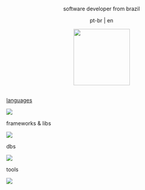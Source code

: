 <p align="center">software developer from brazil</p>
<p align="center">pt-br | en</p>
<div align="center">
  <a href="https://github.com/jonssond">
  <img height="149em" src="https://github-readme-stats.vercel.app/api/top-langs/?username=jonssond&layout=compact&langs_count=7&theme=tokyonight"/>
</div>
<br>
<div>
<p>
  <p>languages</p>
  <a href="https://skillicons.dev">
    <img src="https://skillicons.dev/icons?i=ts,js,python,java&theme=dark" />
  </a>
  <br/>
  <p>frameworks & libs</p>
  <a href="https://skillicons.dev">
  <img src="https://skillicons.dev/icons?i=react,express,node,spring&theme=dark" />
  </a>
  <br/>
  <p>dbs</p>
  <a href="https://skillicons.dev">
  <img src="https://skillicons.dev/icons?i=mongodb,postgresql,mysql&theme=dark" />
  </a
  <br/>
  <p>tools</p>
  <a href="https://skillicons.dev">
  <img src="https://skillicons.dev/icons?i=git,docker,idea,vscode&theme=dark" />
  </a>
</p>
</div>




